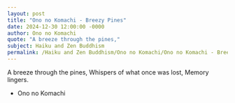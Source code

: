 ```yaml
---
layout: post
title: "Ono no Komachi - Breezy Pines"
date: 2024-12-30 12:00:00 -0000
author: Ono no Komachi
quote: "A breeze through the pines,"
subject: Haiku and Zen Buddhism
permalink: /Haiku and Zen Buddhism/Ono no Komachi/Ono no Komachi - Breezy Pines
---
```


A breeze through the pines,
Whispers of what once was lost,
Memory lingers.

- Ono no Komachi
